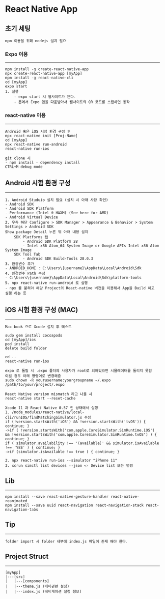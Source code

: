 # React Native App
## 초기 세팅
    npm 이용을 위해 nodejs 설치 필요 

### Expo 이용
----
    npm install -g create-react-native-app
    npx create-react-native-app [myApp]
    npm install -g react-native-cli
    cd [myApp]
    expo start
    1. 실행 
        - expo start 시 웹사이트가 뜬다.
        - 폰에서 Expo 앱을 다운받아서 웹사이트의 QR 코드를 스캔하면 동작 

### react-native 이용
----
    Android 혹은 iOS 시험 환경 구성 후 
    npx react-native init [Proj-Name]
    cd [myApp]
    npx react-native run-android
    react-native run-ios

    git clone 시
    - npm install - dependency install
    CTRL+M debug mode 


## Android 시험 환경 구성
---
    1. Android Studuio 설치 필요 (설치 시 아래 사항 확인)
    - Android SDK
    - Android SDK Platform
    - Performance (Intel ® HAXM) (See here for AMD)
    - Android Virtual Device
    2. 우측 하단 Configure > SDK Manager > Appearance & Behavior > System Settings > Android SDK 
    Show package Detail 누른 뒤 아래 내용 설치 
        SDK Platforms 탭
            - Android SDK Platform 28
            - Intel x86 Atom_64 System Image or Google APIs Intel x86 Atom System Image
        SDK Tool Tab
            - Android SDK Build-Tools 28.0.3
    3. 환경변수 추가 
    - ANDROID_HOME : C:\Users\{username}\AppData\Local\Android\Sdk
    4. 환경변수 Path 수정 
    - C:\Users\{username}\AppData\Local\Android\Sdk\platform-tools
    5. npx react-native run-android 로 실행 
    - npx 를 붙혀야 해당 Project의 React-native 버전을 이용해서 App을 Build 하고 실행 하는 듯 
        
    

## iOS 시험 환경 구성 (MAC)
---
    Mac book 으로 Xcode 설치 후 테스트 
    
    sudo gem install cocoapods
    cd [myApp]/ios
    pod install 
    delete build folder

    cd ..
    react-native run-ios

    expo 로 돌릴 시 .expo 폴더의 사용자가 root로 되어있으면 시뮬레이터를 돌리지 못함 
    이럴 경우 아래 명령어로 변경해줌 
    sudo chown -R yourusername:yourgroupname ~/.expo /path/to/your/project/.expo

    React Native version mismatch 라고 나올 시 
    react-native start --reset-cache

    Xcode 11 과 React Native 0.57 인 상태에서 실행 
    1. /node_modules/react-native/local-cli/runIOS/findMatchingSimulator.js 수정
    if (!version.startsWith('iOS') && !version.startsWith('tvOS')) { continue; }
    ->if ( !version.startsWith('com.apple.CoreSimulator.SimRuntime.iOS') && !version.startsWith('com.apple.CoreSimulator.SimRuntime.tvOS') ) { continue; }
    if ( simulator.availability !== '(available)' && simulator.isAvailable !== 'YES' ) { continue; }
    ->if (simulator.isAvailable !== true ) { continue; }
    
    2. npx react-native run-ios --simulator "iPhone 11"
    3. xcrun simctl list devices --json <- Device list 보는 명령


## Lib
---
    npm install --save react-native-gesture-handler react-native-reanimated
    npm install --save uuid react-navigation react-navigation-stack react-navigation-tabs
## Tip
---
    folder import 시 folder 내부에 index.js 파일이 존재 해야 한다. 

## Project Struct 
--- 
    [myApp]
    |---[src]
    |   |---[components]
    |   |---theme.js (테마관련 설정)
    |   |---index.js (네비게이션 설정 정보)
    
